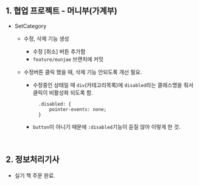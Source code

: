 ## 1. 협업 프로젝트 - 머니부(가계부)
- SetCategory

  - 수정, 삭제 기능 생성
    - 수정 [취소] 버튼 추가함
    - `feature/eunjae` 브랜치에 커밋 
    
  - 수정버튼 클릭 했을 때, 삭제 기능 안되도록 개선 필요.
    - 수정중인 상태일 때 `div`(카테고리목록)에 `disabled`라는 클래스명을 줘서 클릭이 비활성화 되도록 함. 
    
      ```
        .disabled: {
            pointer-events: none;
        } 
       ```
    - `button`이 아니기 때문에 `:disabled`기능이 듣질 않아 이렇게 한 것.
  
<br/>

## 2. 정보처리기사
- 실기 책 주문 완료.
